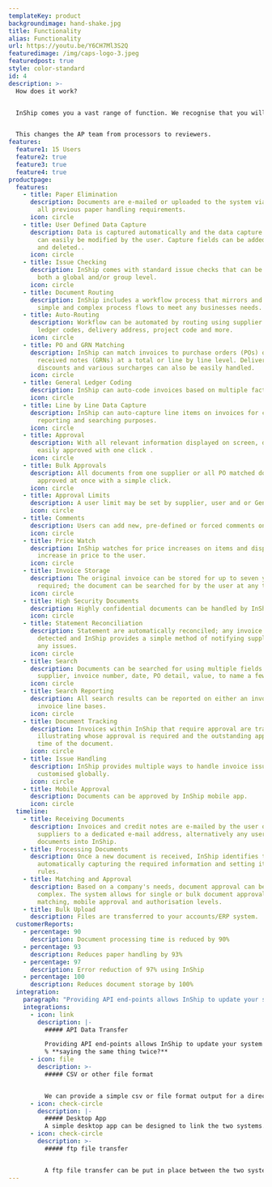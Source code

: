 ```yaml
---
templateKey: product
backgroundimage: hand-shake.jpg
title: Functionality
alias: Functionality
url: https://youtu.be/Y6CH7Ml3S2Q
featuredimage: /img/caps-logo-3.jpeg
featuredpost: true
style: color-standard
id: 4
description: >-
  How does it work?


  InShip comes you a vast range of function. We recognise that you will not need or be aware of all of the possibilities but this allow us to tailor a solution to meet you needs. Allowing you to focus on what and who you a buying from rather then processing as many invoices as possible.


  This changes the AP team from processors to reviewers.
features:
  feature1: 15 Users
  feature2: true
  feature3: true
  feature4: true
productpage:
  features:
    - title: Paper Elimination
      description: Documents are e-mailed or uploaded to the system via DnD, removing
        all previous paper handling requirements.
      icon: circle
    - title: User Defined Data Capture
      description: Data is captured automatically and the data capture requirements
        can easily be modified by the user. Capture fields can be added, edited
        and deleted..
      icon: circle
    - title: Issue Checking
      description: InShip comes with standard issue checks that can be modified at
        both a global and/or group level.
      icon: circle
    - title: Document Routing
      description: InShip includes a workflow process that mirrors and automates both
        simple and complex process flows to meet any businesses needs.
    - title: Auto-Routing
      description: Workflow can be automated by routing using supplier codes, general
        ledger codes, delivery address, project code and more.
      icon: circle
    - title: PO and GRN Matching
      description: InShip can match invoices to purchase orders (POs) or goods
        received notes (GRNs) at a total or line by line level. Delivery,
        discounts and various surcharges can also be easily handled.
      icon: circle
    - title: General Ledger Coding
      description: InShip can auto-code invoices based on multiple factors.
      icon: circle
    - title: Line by Line Data Capture
      description: InShip can auto-capture line items on invoices for coding,
        reporting and searching purposes.
      icon: circle
    - title: Approval
      description: With all relevant information displayed on screen, documents can be
        easily approved with one click .
      icon: circle
    - title: Bulk Approvals
      description: All documents from one supplier or all PO matched documents can be
        approved at once with a simple click.
      icon: circle
    - title: Approval Limits
      description: A user limit may be set by supplier, user and or General Ledger Code.
      icon: circle
    - title: Comments
      description: Users can add new, pre-defined or forced comments on documents.
      icon: circle
    - title: Price Watch
      description: InShip watches for price increases on items and displays any
        increase in price to the user.
      icon: circle
    - title: Invoice Storage
      description: The original invoice can be stored for up to seven years, if
        required; the document can be searched for by the user at any time.
      icon: circle
    - title: High Security Documents
      description: Highly confidential documents can be handled by InShip.
      icon: circle
    - title: Statement Reconciliation
      description: Statement are automatically reconciled; any invoice errors are
        detected and InShip provides a simple method of notifying suppliers of
        any issues.
      icon: circle
    - title: Search
      description: Documents can be searched for using multiple fields such as the
        supplier, invoice number, date, PO detail, value, to name a few.
      icon: circle
    - title: Search Reporting
      description: All search results can be reported on either an invoice or an
        invoice line bases.
      icon: circle
    - title: Document Tracking
      description: Invoices within InShip that require approval are tracked,
        illustrating whose approval is required and the outstanding approval
        time of the document.
      icon: circle
    - title: Issue Handling
      description: InShip provides multiple ways to handle invoice issues which can be
        customised globally.
      icon: circle
    - title: Mobile Approval
      description: Documents can be approved by InShip mobile app.
      icon: circle
  timeline:
    - title: Receiving Documents
      description: Invoices and credit notes are e-mailed by the user or it's
        suppliers to a dedicated e-mail address, alternatively any user can DnD
        documents into InShip.
    - title: Processing Documents
      description: Once a new document is received, InShip identifies the document,
        automatically capturing the required information and setting it's coding
        rules.
    - title: Matching and Approval
      description: Based on a company's needs, document approval can be simple or
        complex. The system allows for single or bulk document approval, PO
        matching, mobile approval and authorisation levels.
    - title: Bulk Upload
      description: Files are transferred to your accounts/ERP system.
  customerReports:
    - percentage: 90
      description: Document processing time is reduced by 90%
    - percentage: 93
      description: Reduces paper handling by 93%
    - percentage: 97
      description: Error reduction of 97% using InShip
    - percentage: 100
      description: Reduces document storage by 100%
  integration:
    paragraph: "Providing API end-points allows InShip to update your system:"
    integrations:
      - icon: link
        description: |-
          ##### API Data Transfer

          Providing API end-points allows InShip to update your system
          % **saying the same thing twice?**
      - icon: file
        description: >-
          ##### CSV or other file format 


          We can provide a simple csv or file format output for a direct file import.
      - icon: check-circle
        description: |-
          ##### Desktop App
          A simple desktop app can be designed to link the two systems.
      - icon: check-circle
        description: >-
          ##### ftp file transfer


          A ftp file transfer can be put in place between the two systems for periodic file transfer.
---
```

